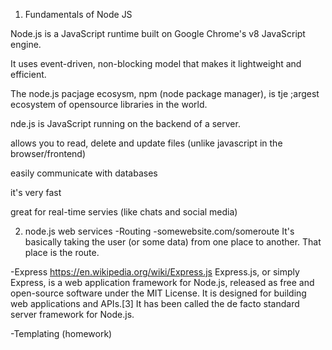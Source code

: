 1. Fundamentals of Node JS

Node.js is a JavaScript runtime built on Google Chrome's v8 JavaScript engine.

It uses event-driven, non-blocking model that makes it lightweight and efficient.

The node.js pacjage ecosysm, npm (node package manager), is tje ;argest ecosystem of opensource libraries in the world.

nde.js is JavaScript running on the backend of a server.

allows you to read, delete and update files (unlike javascript in the browser/frontend)

easily communicate with databases

it's very fast

great for real-time servies (like chats and social media)

2. node.js web services
-Routing
-somewebsite.com/someroute
It's basically taking the user (or some data) from one place to another. That place is the route. 

-Express 
https://en.wikipedia.org/wiki/Express.js
Express.js, or simply Express, is a web application framework for Node.js, released as free and open-source software under the MIT License. It is designed for building web applications and APIs.[3] It has been called the de facto standard server framework for Node.js.

-Templating (homework)

